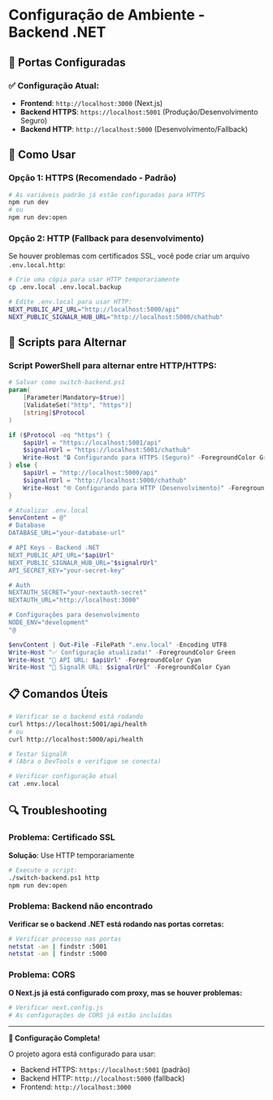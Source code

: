 # Configuração de Ambiente - Backend .NET

## 🔧 Portas Configuradas

### ✅ Configuração Atual:
- **Frontend**: `http://localhost:3000` (Next.js)
- **Backend HTTPS**: `https://localhost:5001` (Produção/Desenvolvimento Seguro)
- **Backend HTTP**: `http://localhost:5000` (Desenvolvimento/Fallback)

## 🚀 Como Usar

### Opção 1: HTTPS (Recomendado - Padrão)
```bash
# As variáveis padrão já estão configuradas para HTTPS
npm run dev
# ou
npm run dev:open
```

### Opção 2: HTTP (Fallback para desenvolvimento)
Se houver problemas com certificados SSL, você pode criar um arquivo `.env.local.http`:

```bash
# Crie uma cópia para usar HTTP temporariamente
cp .env.local .env.local.backup

# Edite .env.local para usar HTTP:
NEXT_PUBLIC_API_URL="http://localhost:5000/api"
NEXT_PUBLIC_SIGNALR_HUB_URL="http://localhost:5000/chathub"
```

## 🔄 Scripts para Alternar

### Script PowerShell para alternar entre HTTP/HTTPS:

```powershell
# Salvar como switch-backend.ps1
param(
    [Parameter(Mandatory=$true)]
    [ValidateSet("http", "https")]
    [string]$Protocol
)

if ($Protocol -eq "https") {
    $apiUrl = "https://localhost:5001/api"
    $signalrUrl = "https://localhost:5001/chathub"
    Write-Host "🔒 Configurando para HTTPS (Seguro)" -ForegroundColor Green
} else {
    $apiUrl = "http://localhost:5000/api"
    $signalrUrl = "http://localhost:5000/chathub"
    Write-Host "🌐 Configurando para HTTP (Desenvolvimento)" -ForegroundColor Yellow
}

# Atualizar .env.local
$envContent = @"
# Database
DATABASE_URL="your-database-url"

# API Keys - Backend .NET
NEXT_PUBLIC_API_URL="$apiUrl"
NEXT_PUBLIC_SIGNALR_HUB_URL="$signalrUrl"
API_SECRET_KEY="your-secret-key"

# Auth
NEXTAUTH_SECRET="your-nextauth-secret"
NEXTAUTH_URL="http://localhost:3000"

# Configurações para desenvolvimento
NODE_ENV="development"
"@

$envContent | Out-File -FilePath ".env.local" -Encoding UTF8
Write-Host "✅ Configuração atualizada!" -ForegroundColor Green
Write-Host "🔗 API URL: $apiUrl" -ForegroundColor Cyan
Write-Host "🔗 SignalR URL: $signalrUrl" -ForegroundColor Cyan
```

## 📋 Comandos Úteis

```bash
# Verificar se o backend está rodando
curl https://localhost:5001/api/health
# ou
curl http://localhost:5000/api/health

# Testar SignalR
# (Abra o DevTools e verifique se conecta)

# Verificar configuração atual
cat .env.local
```

## 🔍 Troubleshooting

### Problema: Certificado SSL
**Solução**: Use HTTP temporariamente
```bash
# Execute o script:
./switch-backend.ps1 http
npm run dev:open
```

### Problema: Backend não encontrado
**Verificar se o backend .NET está rodando nas portas corretas:**
```bash
# Verificar processo nas portas
netstat -an | findstr :5001
netstat -an | findstr :5000
```

### Problema: CORS
**O Next.js já está configurado com proxy, mas se houver problemas:**
```bash
# Verificar next.config.js
# As configurações de CORS já estão incluídas
```

---

**🎯 Configuração Completa!**

O projeto agora está configurado para usar:
- Backend HTTPS: `https://localhost:5001` (padrão)
- Backend HTTP: `http://localhost:5000` (fallback)
- Frontend: `http://localhost:3000`
